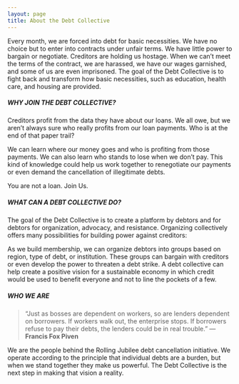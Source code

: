 ```yaml
---
layout: page
title: About the Debt Collective
---
```


Every month, we are forced into debt for basic necessities. We have no choice but to enter into contracts under unfair terms. We have little power to bargain or negotiate. Creditors are holding us hostage. When we can’t meet the terms of the contract, we are harassed, we have our wages garnished, and some of us are even imprisoned. The goal of the Debt Collective is to fight back and transform how basic necessities, such as education, health care, and housing are provided.

##### WHY JOIN THE DEBT COLLECTIVE?

Creditors profit from the data they have about our loans. We all owe, but we aren’t always sure who really profits from our loan payments. Who is at the end of that paper trail?

We can learn where our money goes and who is profiting from those payments. We can also learn who stands to lose when we don’t pay. This kind of knowledge could help us work together to renegotiate our payments or even demand the cancellation of illegitimate debts.

You are not a loan. Join Us.

##### WHAT CAN A DEBT COLLECTIVE DO?

The goal of the Debt Collective is to create a platform by debtors and for debtors for organization, advocacy, and resistance. Organizing collectively offers many possibilities for building power against creditors:

As we build membership, we can organize debtors into groups based on region, type of debt, or institution. These groups can bargain with creditors or even develop the power to threaten a debt strike. A debt collective can help create a positive vision for a sustainable economy in which credit would be used to benefit everyone and not to line the pockets of a few.

##### WHO WE ARE

> “Just as bosses are dependent on workers, so are lenders dependent on borrowers. If workers walk out, the enterprise stops. If borrowers refuse to pay their debts, the lenders could be in real trouble.” — **Francis Fox Piven**

We are the people behind the Rolling Jubilee debt cancellation initiative. We operate according to the principle that individual debts are a burden, but when we stand together they make us powerful. The Debt Collective is the next step in making that vision a reality.

